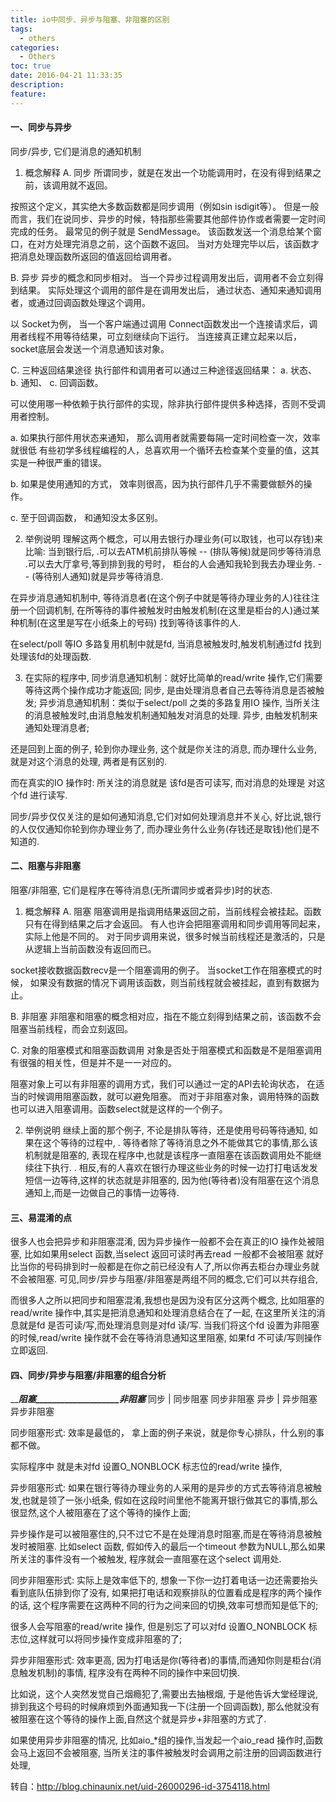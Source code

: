 ```yaml
---
title: io中同步、异步与阻塞、非阻塞的区别
tags:
  - others
categories:
  - Others
toc: true
date: 2016-04-21 11:33:35
description: 
feature:
---
```


#### 一、同步与异步
同步/异步, 它们是消息的通知机制

1. 概念解释
A. 同步
所谓同步，就是在发出一个功能调用时，在没有得到结果之前，该调用就不返回。

按照这个定义，其实绝大多数函数都是同步调用（例如sin isdigit等）。
但是一般而言，我们在说同步、异步的时候，特指那些需要其他部件协作或者需要一定时间完成的任务。
最常见的例子就是 SendMessage。
该函数发送一个消息给某个窗口，在对方处理完消息之前，这个函数不返回。
当对方处理完毕以后，该函数才把消息处理函数所返回的值返回给调用者。

<!-- more -->
B. 异步
异步的概念和同步相对。
当一个异步过程调用发出后，调用者不会立刻得到结果。
实际处理这个调用的部件是在调用发出后，
通过状态、通知来通知调用者，或通过回调函数处理这个调用。

以 Socket为例，
当一个客户端通过调用 Connect函数发出一个连接请求后，调用者线程不用等待结果，可立刻继续向下运行。
当连接真正建立起来以后，socket底层会发送一个消息通知该对象。

C. 三种返回结果途径 
执行部件和调用者可以通过三种途径返回结果：
a.   状态、
b.   通知、
c.   回调函数。

可以使用哪一种依赖于执行部件的实现，除非执行部件提供多种选择，否则不受调用者控制。

a. 如果执行部件用状态来通知，
    那么调用者就需要每隔一定时间检查一次，效率就很低
    有些初学多线程编程的人，总喜欢用一个循环去检查某个变量的值，这其实是一种很严重的错误。

b. 如果是使用通知的方式，
    效率则很高，因为执行部件几乎不需要做额外的操作。

c. 至于回调函数，
    和通知没太多区别。


2. 举例说明
理解这两个概念，可以用去银行办理业务(可以取钱，也可以存钱)来比喻:
当到银行后,
.可以去ATM机前排队等候                                -- (排队等候)就是同步等待消息
.可以去大厅拿号,等到排到我的号时，
 柜台的人会通知我轮到我去办理业务.              -- (等待别人通知)就是异步等待消息.

在异步消息通知机制中,
等待消息者(在这个例子中就是等待办理业务的人)往往注册一个回调机制,
在所等待的事件被触发时由触发机制(在这里是柜台的人)通过某种机制(在这里是写在小纸条上的号码)
找到等待该事件的人.

在select/poll 等IO 多路复用机制中就是fd,
当消息被触发时,触发机制通过fd 找到处理该fd的处理函数.

3. 在实际的程序中,
同步消息通知机制：就好比简单的read/write 操作,它们需要等待这两个操作成功才能返回;
                  同步, 是由处理消息者自己去等待消息是否被触发;
异步消息通知机制：类似于select/poll 之类的多路复用IO 操作,
                  当所关注的消息被触发时,由消息触发机制通知触发对消息的处理.
                  异步, 由触发机制来通知处理消息者;


还是回到上面的例子,
轮到你办理业务, 这个就是你关注的消息,
而办理什么业务, 就是对这个消息的处理,
两者是有区别的.

而在真实的IO 操作时: 所关注的消息就是     该fd是否可读写,
                     而对消息的处理是     对这个fd 进行读写.

同步/异步仅仅关注的是如何通知消息,它们对如何处理消息并不关心,
好比说,银行的人仅仅通知你轮到你办理业务了,
而办理业务什么业务(存钱还是取钱)他们是不知道的.

#### 二、阻塞与非阻塞
阻塞/非阻塞, 它们是程序在等待消息(无所谓同步或者异步)时的状态.

1. 概念解释
A. 阻塞
阻塞调用是指调用结果返回之前，当前线程会被挂起。函数只有在得到结果之后才会返回。
有人也许会把阻塞调用和同步调用等同起来，实际上他是不同的。
对于同步调用来说，很多时候当前线程还是激活的，只是从逻辑上当前函数没有返回而已。

socket接收数据函数recv是一个阻塞调用的例子。
当socket工作在阻塞模式的时候， 如果没有数据的情况下调用该函数，则当前线程就会被挂起，直到有数据为止。

B. 非阻塞
非阻塞和阻塞的概念相对应，指在不能立刻得到结果之前，该函数不会阻塞当前线程，而会立刻返回。

C. 对象的阻塞模式和阻塞函数调用
对象是否处于阻塞模式和函数是不是阻塞调用有很强的相关性，但是并不是一一对应的。


阻塞对象上可以有非阻塞的调用方式，我们可以通过一定的API去轮询状态，
在适当的时候调用阻塞函数，就可以避免阻塞。
而对于非阻塞对象，调用特殊的函数也可以进入阻塞调用。函数select就是这样的一个例子。

2. 举例说明
继续上面的那个例子,
不论是排队等待，还是使用号码等待通知,
如果在这个等待的过程中,
. 等待者除了等待消息之外不能做其它的事情,那么该机制就是阻塞的,
  表现在程序中,也就是该程序一直阻塞在该函数调用处不能继续往下执行.
. 相反,有的人喜欢在银行办理这些业务的时候一边打打电话发发短信一边等待,这样的状态就是非阻塞的,
  因为他(等待者)没有阻塞在这个消息通知上,而是一边做自己的事情一边等待.

#### 三、易混淆的点
很多人也会把异步和非阻塞混淆,
因为异步操作一般都不会在真正的IO 操作处被阻塞,
比如如果用select 函数,当select 返回可读时再去read 一般都不会被阻塞
就好比当你的号码排到时一般都是在你之前已经没有人了,所以你再去柜台办理业务就不会被阻塞.
可见,同步/异步与阻塞/非阻塞是两组不同的概念,它们可以共存组合,

而很多人之所以把同步和阻塞混淆,我想也是因为没有区分这两个概念,
比如阻塞的read/write 操作中,其实是把消息通知和处理消息结合在了一起,
在这里所关注的消息就是fd 是否可读/写,而处理消息则是对fd 读/写.
当我们将这个fd 设置为非阻塞的时候,read/write 操作就不会在等待消息通知这里阻塞,
如果fd 不可读/写则操作立即返回.


#### 四、同步/异步与阻塞/非阻塞的组合分析
_______阻塞____________________非阻塞_____
同步 | 同步阻塞              同步非阻塞
异步 | 异步阻塞              异步非阻塞

同步阻塞形式:
  效率是最低的，
  拿上面的例子来说，就是你专心排队，什么别的事都不做。

  实际程序中
  就是未对fd 设置O_NONBLOCK 标志位的read/write 操作,

异步阻塞形式:
  如果在银行等待办理业务的人采用的是异步的方式去等待消息被触发,也就是领了一张小纸条,
  假如在这段时间里他不能离开银行做其它的事情,那么很显然,这个人被阻塞在了这个等待的操作上面;


  异步操作是可以被阻塞住的,只不过它不是在处理消息时阻塞,而是在等待消息被触发时被阻塞.
  比如select 函数,
  假如传入的最后一个timeout 参数为NULL,那么如果所关注的事件没有一个被触发,
  程序就会一直阻塞在这个select 调用处.

同步非阻塞形式:
  实际上是效率低下的,
  想象一下你一边打着电话一边还需要抬头看到底队伍排到你了没有,
  如果把打电话和观察排队的位置看成是程序的两个操作的话,
  这个程序需要在这两种不同的行为之间来回的切换,效率可想而知是低下的;

  很多人会写阻塞的read/write 操作,
  但是别忘了可以对fd 设置O_NONBLOCK 标志位,这样就可以将同步操作变成非阻塞的了;

异步非阻塞形式:
  效率更高,
  因为打电话是你(等待者)的事情,而通知你则是柜台(消息触发机制)的事情,
  程序没有在两种不同的操作中来回切换.

  比如说，这个人突然发觉自己烟瘾犯了,需要出去抽根烟,
  于是他告诉大堂经理说,排到我这个号码的时候麻烦到外面通知我一下(注册一个回调函数),
  那么他就没有被阻塞在这个等待的操作上面,自然这个就是异步+非阻塞的方式了.

  如果使用异步非阻塞的情况,
  比如aio_*组的操作,当发起一个aio_read 操作时,函数会马上返回不会被阻塞,
  当所关注的事件被触发时会调用之前注册的回调函数进行处理,

  转自：http://blog.chinaunix.net/uid-26000296-id-3754118.html